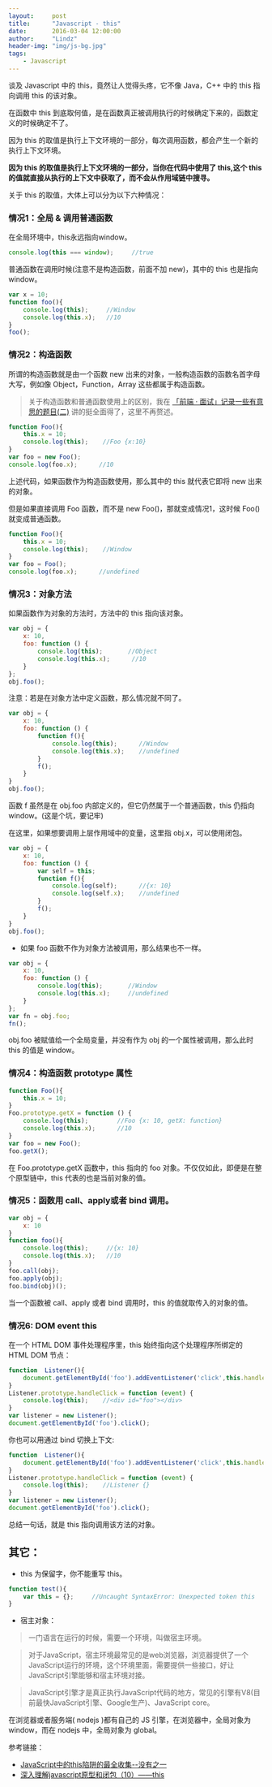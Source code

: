 ```yaml
---
layout:     post
title:      "Javascript - this"
date:       2016-03-04 12:00:00
author:     "Lindz"
header-img: "img/js-bg.jpg"
tags:
    - Javascript
---
```


谈及 Javascript 中的 this，竟然让人觉得头疼，它不像 Java，C++ 中的 this 指向调用 this 的该对象。

在函数中 this 到底取何值，是在函数真正被调用执行的时候确定下来的，函数定义的时候确定不了。  

因为 this 的取值是执行上下文环境的一部分，每次调用函数，都会产生一个新的执行上下文环境。

**因为 this 的取值是执行上下文环境的一部分，当你在代码中使用了 this,这个 this 的值就直接从执行的上下文中获取了，而不会从作用域链中搜寻。**

关于 this 的取值，大体上可以分为以下六种情况：

### 情况1：全局 & 调用普通函数  

在全局环境中，this永远指向window。 
 
```javascript
console.log(this === window);     //true
```

普通函数在调用时候(注意不是构造函数，前面不加 new)，其中的 this 也是指向 window。  

```javascript
var x = 10;
function foo(){
	console.log(this);     //Window
	console.log(this.x);   //10
}
foo();
```

### 情况2：构造函数

所谓的构造函数就是由一个函数 new 出来的对象，一般构造函数的函数名首字母大写，例如像 Object，Function，Array 这些都属于构造函数。

> 关于构造函数和普通函数使用上的区别，我在 [「前端 · 面试」记录一些有意思的题目(二)](http://www.happylindz.com/2016/02/23/record-front-questions/) 讲的挺全面得了，这里不再赘述。

```javascript
function Foo(){
    this.x = 10;
    console.log(this);    //Foo {x:10}
}
var foo = new Foo();
console.log(foo.x);      //10
```

上述代码，如果函数作为构造函数使用，那么其中的 this 就代表它即将 new 出来的对象。

但是如果直接调用 Foo 函数，而不是 new Foo()，那就变成情况1，这时候 Foo() 就变成普通函数。

```javascript
function Foo(){
    this.x = 10;
    console.log(this);    //Window
}
var foo = Foo();
console.log(foo.x);      //undefined
```

### 情况3：对象方法

如果函数作为对象的方法时，方法中的 this 指向该对象。

```javascript
var obj = {
    x: 10,
    foo: function () {
        console.log(this);       //Object
        console.log(this.x);      //10
    }
};
obj.foo();
```

注意：若是在对象方法中定义函数，那么情况就不同了。

```javascript
var obj = {
    x: 10,
    foo: function () {
        function f(){
            console.log(this);      //Window
            console.log(this.x);    //undefined
        }
        f();
    }
}
obj.foo();
```

函数 f 虽然是在 obj.foo 内部定义的，但它仍然属于一个普通函数，this 仍指向 window。(这是个坑，要记牢)  

在这里，如果想要调用上层作用域中的变量，这里指 obj.x，可以使用闭包。

```javascript
var obj = {
    x: 10,
    foo: function () {
        var self = this;
        function f(){
            console.log(self);      //{x: 10}
            console.log(self.x);    //undefined
        }
        f();
    }
}
obj.foo();
```


* 如果 foo 函数不作为对象方法被调用，那么结果也不一样。

```javascript
var obj = {
    x: 10,
    foo: function () {
        console.log(this);       //Window
        console.log(this.x);     //undefined
    }
};
var fn = obj.foo;
fn();
``` 

obj.foo 被赋值给一个全局变量，并没有作为 obj 的一个属性被调用，那么此时 this 的值是 window。

### 情况4：构造函数 prototype 属性

```javascript
function Foo(){
    this.x = 10;
}
Foo.prototype.getX = function () {
    console.log(this);        //Foo {x: 10, getX: function}
    console.log(this.x);      //10
}
var foo = new Foo();
foo.getX();
```

在 Foo.prototype.getX 函数中，this 指向的 foo 对象。不仅仅如此，即便是在整个原型链中，this 代表的也是当前对象的值。

### 情况5：函数用 call、apply或者 bind 调用。

```javascript
var obj = {
    x: 10
}
function foo(){
    console.log(this);     //{x: 10}
    console.log(this.x);   //10
}
foo.call(obj);
foo.apply(obj);
foo.bind(obj)();
```

当一个函数被 call、apply 或者 bind 调用时，this 的值就取传入的对象的值。

### 情况6: DOM event this

在一个 HTML DOM 事件处理程序里，this 始终指向这个处理程序所绑定的 HTML DOM 节点：

```javascript
function  Listener(){  
    document.getElementById('foo').addEventListener('click',this.handleClick);     //不是指这里的 this，这里的 this 指向 Listener 这个对象。
}
Listener.prototype.handleClick = function (event) {
    console.log(this);    //<div id="foo"></div>
}
var listener = new Listener();
document.getElementById('foo').click();
```

你也可以用通过 bind 切换上下文:

```javascript
function  Listener(){
    document.getElementById('foo').addEventListener('click',this.handleClick.bind(this));      
}
Listener.prototype.handleClick = function (event) {
    console.log(this);    //Listener {}
}
var listener = new Listener();
document.getElementById('foo').click();
```

总结一句话，就是 this 指向调用该方法的对象。

## 其它：

* this 为保留字，你不能重写 this。

```javascript
function test(){
	var this = {};     //Uncaught SyntaxError: Unexpected token this
}
```

* 宿主对象：

> 一门语言在运行的时候，需要一个环境，叫做宿主环境。  
 
> 对于JavaScript，宿主环境最常见的是web浏览器，浏览器提供了一个JavaScript运行的环境，这个环境里面，需要提供一些接口，好让JavaScript引擎能够和宿主环境对接。  
 
> JavaScript引擎才是真正执行JavaScript代码的地方，常见的引擎有V8(目前最快JavaScript引擎、Google生产)、JavaScript core。

在浏览器或者服务端( nodejs )都有自己的 JS 引擎，在浏览器中，全局对象为 window，而在 nodejs 中，全局对象为 global。 

参考链接： 
 
* [JavaScript中的this陷阱的最全收集--没有之一](https://segmentfault.com/a/1190000002640298#articleHeader1)  
* [深入理解javascript原型和闭包（10）——this](http://www.cnblogs.com/wangfupeng1988/p/3988422.html)




